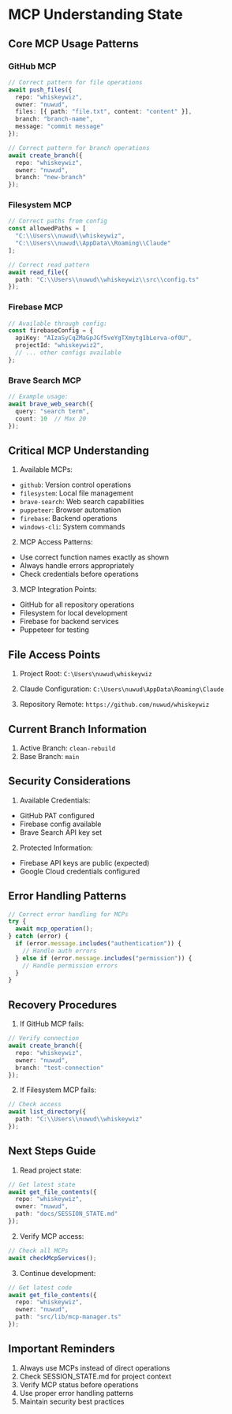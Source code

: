 # MCP Understanding State

## Core MCP Usage Patterns

### GitHub MCP
```typescript
// Correct pattern for file operations
await push_files({
  repo: "whiskeywiz",
  owner: "nuwud",
  files: [{ path: "file.txt", content: "content" }],
  branch: "branch-name",
  message: "commit message"
});

// Correct pattern for branch operations
await create_branch({
  repo: "whiskeywiz",
  owner: "nuwud",
  branch: "new-branch"
});
```

### Filesystem MCP
```typescript
// Correct paths from config
const allowedPaths = [
  "C:\\Users\\nuwud\\whiskeywiz",
  "C:\\Users\\nuwud\\AppData\\Roaming\\Claude"
];

// Correct read pattern
await read_file({
  path: "C:\\Users\\nuwud\\whiskeywiz\\src\\config.ts"
});
```

### Firebase MCP
```typescript
// Available through config:
const firebaseConfig = {
  apiKey: "AIzaSyCqZMaGpJGf5veYgTXmytg1bLerva-of0U",
  projectId: "whiskeywiz2",
  // ... other configs available
};
```

### Brave Search MCP
```typescript
// Example usage:
await brave_web_search({
  query: "search term",
  count: 10  // Max 20
});
```

## Critical MCP Understanding

1. Available MCPs:
- `github`: Version control operations
- `filesystem`: Local file management
- `brave-search`: Web search capabilities
- `puppeteer`: Browser automation
- `firebase`: Backend operations
- `windows-cli`: System commands

2. MCP Access Patterns:
- Use correct function names exactly as shown
- Always handle errors appropriately
- Check credentials before operations

3. MCP Integration Points:
- GitHub for all repository operations
- Filesystem for local development
- Firebase for backend services
- Puppeteer for testing

## File Access Points

1. Project Root:
`C:\Users\nuwud\whiskeywiz`

2. Claude Configuration:
`C:\Users\nuwud\AppData\Roaming\Claude`

3. Repository Remote:
`https://github.com/nuwud/whiskeywiz`

## Current Branch Information

1. Active Branch: `clean-rebuild`
2. Base Branch: `main`

## Security Considerations

1. Available Credentials:
- GitHub PAT configured
- Firebase config available
- Brave Search API key set

2. Protected Information:
- Firebase API keys are public (expected)
- Google Cloud credentials configured

## Error Handling Patterns

```typescript
// Correct error handling for MCPs
try {
  await mcp_operation();
} catch (error) {
  if (error.message.includes("authentication")) {
    // Handle auth errors
  } else if (error.message.includes("permission")) {
    // Handle permission errors
  }
}
```

## Recovery Procedures

1. If GitHub MCP fails:
```typescript
// Verify connection
await create_branch({
  repo: "whiskeywiz",
  owner: "nuwud",
  branch: "test-connection"
});
```

2. If Filesystem MCP fails:
```typescript
// Check access
await list_directory({
  path: "C:\\Users\\nuwud\\whiskeywiz"
});
```

## Next Steps Guide

1. Read project state:
```typescript
// Get latest state
await get_file_contents({
  repo: "whiskeywiz",
  owner: "nuwud",
  path: "docs/SESSION_STATE.md"
});
```

2. Verify MCP access:
```typescript
// Check all MCPs
await checkMcpServices();
```

3. Continue development:
```typescript
// Get latest code
await get_file_contents({
  repo: "whiskeywiz",
  owner: "nuwud",
  path: "src/lib/mcp-manager.ts"
});
```

## Important Reminders

1. Always use MCPs instead of direct operations
2. Check SESSION_STATE.md for project context
3. Verify MCP status before operations
4. Use proper error handling patterns
5. Maintain security best practices